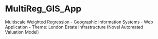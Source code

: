 # MultiReg_GIS_App
Multiscale Weighted Regression - Geographic Information Systems - Web Application - Theme: London Estate Infrastructure (Novel Automated Valuation Model)
